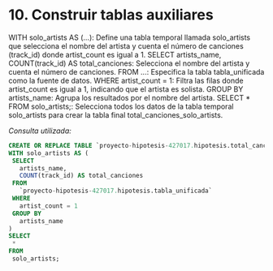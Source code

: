 # 10. Construir tablas auxiliares

WITH solo_artists AS (...): Define una tabla temporal llamada solo_artists que selecciona el nombre del artista y cuenta el número de canciones (track_id) donde artist_count es igual a 1.
SELECT artists_name, COUNT(track_id) AS total_canciones: Selecciona el nombre del artista y cuenta el número de canciones.
FROM ...: Especifica la tabla tabla_unificada como la fuente de datos.
WHERE artist_count = 1: Filtra las filas donde artist_count es igual a 1, indicando que el artista es solista.
GROUP BY artists_name: Agrupa los resultados por el nombre del artista.
SELECT * FROM solo_artists;: Selecciona todos los datos de la tabla temporal solo_artists para crear la tabla final total_canciones_solo_artists.

_Consulta utilizada:_
```sql
CREATE OR REPLACE TABLE `proyecto-hipotesis-427017.hipotesis.total_canciones_solo_artists` AS
WITH solo_artists AS (
 SELECT
   artists_name,
   COUNT(track_id) AS total_canciones
 FROM
   `proyecto-hipotesis-427017.hipotesis.tabla_unificada`
 WHERE
   artist_count = 1
 GROUP BY
   artists_name
)
SELECT
 *
FROM
 solo_artists;
```
